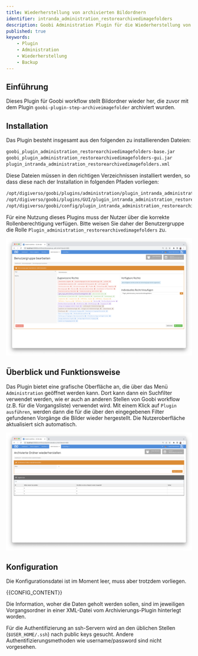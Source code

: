 ```yaml
---
title: Wiederherstellung von archivierten Bildordnern
identifier: intranda_administration_restorearchivedimagefolders
description: Goobi Administration Plugin für die Wiederherstellung von Bildordnern von externem Storage
published: true
keywords:
    - Plugin
    - Administration
    - Wiederherstellung
    - Backup
---
```

## Einführung
Dieses Plugin für Goobi workflow stellt Bildordner wieder her, die zuvor mit dem Plugin `goobi-plugin-step-archiveimagefolder` archiviert wurden.


## Installation
Das Plugin besteht insgesamt aus den folgenden zu installierenden Dateien:

```bash
goobi_plugin_administration_restorearchivedimagefolders-base.jar
goobi_plugin_administration_restorearchivedimagefolders-gui.jar
plugin_intranda_administration_restorearchivedimagefolders.xml
```

Diese Dateien müssen in den richtigen Verzeichnissen installiert werden, so dass diese nach der Installation in folgenden Pfaden vorliegen:

```bash
/opt/digiverso/goobi/plugins/administration/plugin_intranda_administration_restorearchivedimagefolders-base.jar
/opt/digiverso/goobi/plugins/GUI/plugin_intranda_administration_restorearchivedimagefolders-gui.jar
/opt/digiverso/goobi/config/plugin_intranda_administration_restorearchivedimagefolders.xml
```

Für eine Nutzung dieses Plugins muss der Nutzer über die korrekte Rollenberechtigung verfügen. Bitte weisen Sie daher der Benutzergruppe die Rolle `Plugin_administration_restorearchivedimagefolders` zu.

![Korrekt zugewiesene Rolle für die Nutzer](screen1_de.png)


## Überblick und Funktionsweise
Das Plugin bietet eine grafische Oberfläche an, die über das Menü `Administration` geöffnet werden kann. Dort kann dann ein Suchfilter verwendet werden, wie er auch an anderen Stellen von Goobi workflow (z.B. für die Vorgangsliste) verwendet wird. Mit einem Klick auf `Plugin ausführen`, werden dann die für die über den eingegebenen Filter gefundenen Vorgänge die Bilder wieder hergestellt. Die Nutzeroberfläche aktualisiert sich automatisch.

![User interface of the plugin](screen2_de.png)


## Konfiguration
Die Konfigurationsdatei ist im Moment leer, muss aber trotzdem vorliegen.

{{CONFIG_CONTENT}}

Die Information, woher die Daten geholt werden sollen, sind im jeweiligen Vorgangsordner in einer XML-Datei vom Archivierungs-Plugin hinterlegt worden.

Für die Authentifizierung an ssh-Servern wird an den üblichen Stellen (`$USER_HOME/.ssh`) nach public keys gesucht. Andere Authentifizierungsmethoden wie username/password sind nicht vorgesehen.  
